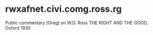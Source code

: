 # rwxafnet.civi.comg.ross.rg
Public commentary [Greg] on W.D. Ross THE RIGHT AND THE GOOD, Oxford 1930
